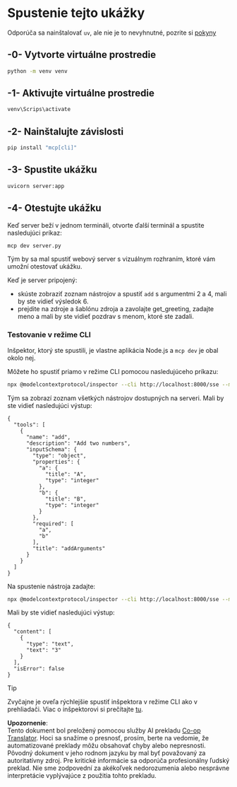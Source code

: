 <!--
CO_OP_TRANSLATOR_METADATA:
{
  "original_hash": "69ba3bd502bd743233137bac5539c08b",
  "translation_date": "2025-08-18T20:27:16+00:00",
  "source_file": "03-GettingStarted/05-sse-server/solution/python/README.md",
  "language_code": "sk"
}
-->
# Spustenie tejto ukážky

Odporúča sa nainštalovať `uv`, ale nie je to nevyhnutné, pozrite si [pokyny](https://docs.astral.sh/uv/#highlights)

## -0- Vytvorte virtuálne prostredie

```bash
python -m venv venv
```

## -1- Aktivujte virtuálne prostredie

```bash
venv\Scrips\activate
```

## -2- Nainštalujte závislosti

```bash
pip install "mcp[cli]"
```

## -3- Spustite ukážku

```bash
uvicorn server:app
```

## -4- Otestujte ukážku

Keď server beží v jednom termináli, otvorte ďalší terminál a spustite nasledujúci príkaz:

```bash
mcp dev server.py
```

Tým by sa mal spustiť webový server s vizuálnym rozhraním, ktoré vám umožní otestovať ukážku.

Keď je server pripojený:

- skúste zobraziť zoznam nástrojov a spustiť `add` s argumentmi 2 a 4, mali by ste vidieť výsledok 6.
- prejdite na zdroje a šablónu zdroja a zavolajte get_greeting, zadajte meno a mali by ste vidieť pozdrav s menom, ktoré ste zadali.

### Testovanie v režime CLI

Inšpektor, ktorý ste spustili, je vlastne aplikácia Node.js a `mcp dev` je obal okolo nej.

Môžete ho spustiť priamo v režime CLI pomocou nasledujúceho príkazu:

```bash
npx @modelcontextprotocol/inspector --cli http://localhost:8000/sse --method tools/list
```

Tým sa zobrazí zoznam všetkých nástrojov dostupných na serveri. Mali by ste vidieť nasledujúci výstup:

```text
{
  "tools": [
    {
      "name": "add",
      "description": "Add two numbers",
      "inputSchema": {
        "type": "object",
        "properties": {
          "a": {
            "title": "A",
            "type": "integer"
          },
          "b": {
            "title": "B",
            "type": "integer"
          }
        },
        "required": [
          "a",
          "b"
        ],
        "title": "addArguments"
      }
    }
  ]
}
```

Na spustenie nástroja zadajte:

```bash
npx @modelcontextprotocol/inspector --cli http://localhost:8000/sse --method tools/call --tool-name add --tool-arg a=1 --tool-arg b=2
```

Mali by ste vidieť nasledujúci výstup:

```text
{
  "content": [
    {
      "type": "text",
      "text": "3"
    }
  ],
  "isError": false
}
```

> [!TIP]
> Zvyčajne je oveľa rýchlejšie spustiť inšpektora v režime CLI ako v prehliadači.
> Viac o inšpektorovi si prečítajte [tu](https://github.com/modelcontextprotocol/inspector).

**Upozornenie**:  
Tento dokument bol preložený pomocou služby AI prekladu [Co-op Translator](https://github.com/Azure/co-op-translator). Hoci sa snažíme o presnosť, prosím, berte na vedomie, že automatizované preklady môžu obsahovať chyby alebo nepresnosti. Pôvodný dokument v jeho rodnom jazyku by mal byť považovaný za autoritatívny zdroj. Pre kritické informácie sa odporúča profesionálny ľudský preklad. Nie sme zodpovední za akékoľvek nedorozumenia alebo nesprávne interpretácie vyplývajúce z použitia tohto prekladu.